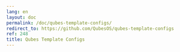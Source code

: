 ```yaml
---
lang: en
layout: doc
permalink: /doc/qubes-template-configs/
redirect_to: https://github.com/QubesOS/qubes-template-configs
ref: 248
title: Qubes Template Configs
---
```

